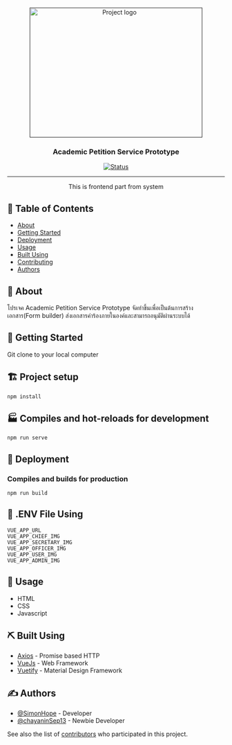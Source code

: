 <p align="center">
  <a href="" rel="noopener">
 <img width=400px height=300px src="src/assets/RKR.png" alt="Project logo"></a>
</p>

<h3 align="center">Academic Petition Service Prototype</h3>

<div align="center">

[![Status](https://img.shields.io/badge/status-active-success.svg)]()

</div>

---

<p align="center"> This is frontend part from system
    <br> 
</p>

## 📝 Table of Contents

- [About](#about)
- [Getting Started](#getting_started)
- [Deployment](#deployment)
- [Usage](#usage)
- [Built Using](#built_using)
- [Contributing](../CONTRIBUTING.md)
- [Authors](#authors)

## 🧐 About <a name = "about"></a>

โปรเจค Academic Petition Service Prototype จัดทำขึ้นเพื่อเป็นต้นการสร้างเอกสาร(Form builder) ส่งเอกสารคำร้องภายในองค์และสามารถอนุมัติผ่านระบบได้

## 🏁 Getting Started <a name = "getting_started"></a>

Git clone to your local computer

## 🏗️ Project setup

```
npm install
```

## 🏭 Compiles and hot-reloads for development

```
npm run serve
```

## 🚀 Deployment <a name = "deployment"></a>

### Compiles and builds for production

```
npm run build
```

## 🌲 .ENV File Using <a name = "built_using"></a>

    VUE_APP_URL
    VUE_APP_CHIEF_IMG
    VUE_APP_SECRETARY_IMG
    VUE_APP_OFFICER_IMG
    VUE_APP_USER_IMG
    VUE_APP_ADMIN_IMG

## 🧰 Usage <a name="usage"></a>

- HTML
- CSS
- Javascript

## ⛏️ Built Using <a name = "built_using"></a>

- [Axios](https://axios-http.com/) - Promise based HTTP
- [VueJs](https://vuejs.org/) - Web Framework
- [Vuetify](https://vuetifyjs.com/) - Material Design Framework

## ✍️ Authors <a name = "authors"></a>

- [@SimonHope](https://github.com/SimonHope) - Developer
- [@chayaninSep13](https://github.com/chayaninSep13) - Newbie Developer

See also the list of [contributors](https://github.com/SimonHope/APS-frontend/graphs/contributors) who participated in this project.
